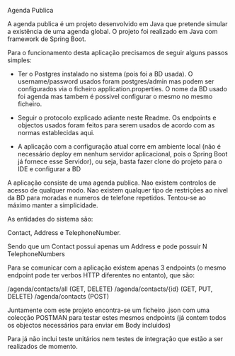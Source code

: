 Agenda Publica

A agenda publica é um projeto desenvolvido em Java que pretende simular a existência de uma agenda global. O projeto foi realizado em Java com framework de Spring Boot.

Para o funcionamento desta aplicação precisamos de seguir alguns passos simples:

- Ter o Postgres instalado no sistema (pois foi a BD usada). O username/password usados foram postgres/admin mas podem ser configurados via o ficheiro application.properties. O nome da BD usado foi agenda mas tambem é possivel configurar o mesmo no mesmo ficheiro.

- Seguir o protocolo explicado adiante neste Readme. Os endpoints e objectos usados foram feitos para serem usados de acordo com as normas establecidas aqui.

- A aplicação com a configuração atual corre em ambiente local (não é necessário deploy em nenhum servidor aplicacional, pois o Spring Boot já fornece esse Servidor), ou seja, basta fazer clone do projeto para o IDE e configurar a BD

A aplicação consiste de uma agenda publica. Nao existem controlos de acesso de qualquer modo. Nao existem qualquer tipo de restrições ao nivel da BD para moradas e numeros de telefone repetidos. Tentou-se ao máximo manter a simplicidade.

As entidades do sistema são:

Contact, Address e TelephoneNumber. 

Sendo que um Contact possui apenas um Address e pode possuir N TelephoneNumbers

Para se comunicar com a aplicação existem apenas 3 endpoints (o mesmo endpoint pode ter verbos HTTP diferentes no entanto), que são:

/agenda/contacts/all (GET, DELETE)
/agenda/contacts/{id} (GET, PUT, DELETE)
/agenda/contacts (POST)

Juntamente com este projeto encontra-se um ficheiro .json com uma colecção POSTMAN para testar estes mesmos endpoints (já contem todos os objectos necessários para enviar em Body incluidos)

Para já não inclui teste unitários nem testes de integração que estão a ser realizados de momento.
